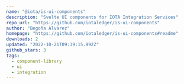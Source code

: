 ```yaml
---
name: "@iota/is-ui-components"
description: "Svelte UI components for IOTA Integration Services"
repo_url: "https://github.com/iotaledger/is-ui-components"
author: "Begoña Álvarez"
homepage: "https://github.com/iotaledger/is-ui-components#readme"
downloads: 2
updated: "2022-10-21T09:39:15.992Z"
github_stars: 3
tags: 
  - component-library
  - ui
  - integration
---
```

